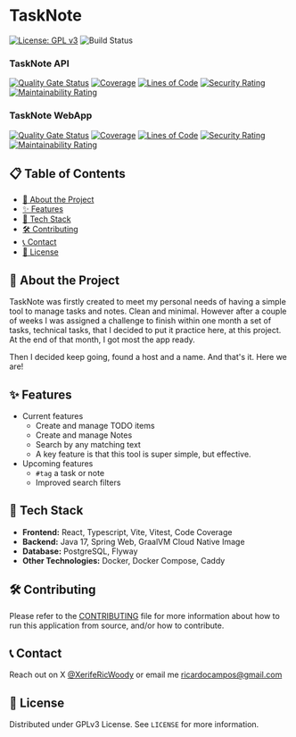# TaskNote

[![License: GPL v3](https://img.shields.io/badge/License-GPLv3-blue.svg)](https://www.gnu.org/licenses/gpl-3.0)
![Build Status](https://github.com/ricardo-campos-org/react-typescript-todolist/actions/workflows/main.yml/badge.svg)

### TaskNote API
[![Quality Gate Status](https://sonarcloud.io/api/project_badges/measure?project=br.com.tasknoteapp%3Aserver&metric=alert_status)](https://sonarcloud.io/summary/new_code?id=br.com.tasknoteapp%3Aserver)
[![Coverage](https://sonarcloud.io/api/project_badges/measure?project=ricardo-campos-org_react-typescript-todolist_server&metric=coverage)](https://sonarcloud.io/summary/new_code?id=ricardo-campos-org_react-typescript-todolist_server)
[![Lines of Code](https://sonarcloud.io/api/project_badges/measure?project=br.com.tasknoteapp%3Aserver&metric=ncloc)](https://sonarcloud.io/summary/new_code?id=br.com.tasknoteapp%3Aserver)
[![Security Rating](https://sonarcloud.io/api/project_badges/measure?project=br.com.tasknoteapp%3Aserver&metric=security_rating)](https://sonarcloud.io/summary/new_code?id=br.com.tasknoteapp%3Aserver)
[![Maintainability Rating](https://sonarcloud.io/api/project_badges/measure?project=br.com.tasknoteapp%3Aserver&metric=sqale_rating)](https://sonarcloud.io/summary/new_code?id=br.com.tasknoteapp%3Aserver)

### TaskNote WebApp
[![Quality Gate Status](https://sonarcloud.io/api/project_badges/measure?project=ricardo-campos-org_react-typescript-todolist_client&metric=alert_status)](https://sonarcloud.io/summary/new_code?id=ricardo-campos-org_react-typescript-todolist_client)
[![Coverage](https://sonarcloud.io/api/project_badges/measure?project=ricardo-campos-org_react-typescript-todolist_client&metric=coverage)](https://sonarcloud.io/summary/new_code?id=ricardo-campos-org_react-typescript-todolist_client)
[![Lines of Code](https://sonarcloud.io/api/project_badges/measure?project=ricardo-campos-org_react-typescript-todolist_client&metric=ncloc)](https://sonarcloud.io/summary/new_code?id=ricardo-campos-org_react-typescript-todolist_client)
[![Security Rating](https://sonarcloud.io/api/project_badges/measure?project=ricardo-campos-org_react-typescript-todolist_client&metric=security_rating)](https://sonarcloud.io/summary/new_code?id=ricardo-campos-org_react-typescript-todolist_client)
[![Maintainability Rating](https://sonarcloud.io/api/project_badges/measure?project=ricardo-campos-org_react-typescript-todolist_client&metric=sqale_rating)](https://sonarcloud.io/summary/new_code?id=ricardo-campos-org_react-typescript-todolist_client)

## 📋 Table of Contents

- [📝 About the Project](#-about-the-project)
- [✨ Features](#-features)
- [🚀 Tech Stack](#-tech-stack)
- [🛠 Contributing](#-contributing)
- [📞 Contact](#-contact)
- [📄 License](#-license)

## 📝 About the Project

TaskNote was firstly created to meet my personal needs of having a simple tool to manage tasks and notes. Clean and minimal. However after a couple of weeks I was assigned a challenge to finish within one month a set of tasks, technical tasks, that I decided to put it practice here, at this project. At the end of that month, I got most the app ready.

Then I decided keep going, found a host and a name. And that's it. Here we are!

## ✨ Features

- Current features
  - Create and manage TODO items
  - Create and manage Notes
  - Search by any matching text
  - A key feature is that this tool is super simple, but effective.
- Upcoming features
  - `#tag` a task or note
  - Improved search filters

## 🚀 Tech Stack

- **Frontend:** React, Typescript, Vite, Vitest, Code Coverage
- **Backend:** Java 17, Spring Web, GraalVM Cloud Native Image
- **Database:** PostgreSQL, Flyway
- **Other Technologies:** Docker, Docker Compose, Caddy

## 🛠 Contributing

Please refer to the [CONTRIBUTING](CONTRIBUTING.md) file for more information about how to run this application from source, and/or how to contribute.


## 📞 Contact

Reach out on X [@XerifeRicWoody](https://twitter.com/XerifeRicWoody) or email me ricardocampos@gmail.com

## 📄 License

Distributed under GPLv3 License. See `LICENSE` for more information.
